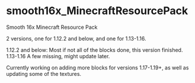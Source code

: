 # smooth16x_MinecraftResourcePack
Smooth 16x Minecraft Resource Pack

2 versions, one for 1.12.2 and below, and one for 1.13-1.16.

1.12.2 and below: Most if not all of the blocks done, this version finished.
1.13-1.16 A few missing, might update later.

Currently working on adding more blocks for versions 1.17-1.19+, as well as updating some of the textures.
